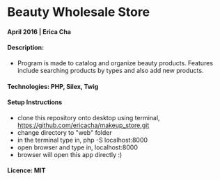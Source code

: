 # Beauty Wholesale Store
#### April 2016 | Erica Cha
#### Description:
- Program is made to catalog and organize beauty products. Features include searching products by types and also add new products.

#### Technologies: PHP, Silex, Twig

#### Setup Instructions

- clone this repository onto desktop using terminal, https://github.com/ericacha/makeup_store.git
- change directory to "web" folder
- in the terminal type in,  php -S localhost:8000
- open browser and type in, localhost:8000
- browser will open this app directly :)

#### Licence: MIT
